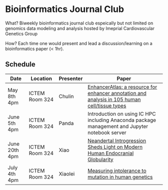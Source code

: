 # Bioinformatics Journal Club 


What? Biweekly bioinformatics journal club espeically but not limited on genomics data modeling and analysis hosted by Imeprial Cardiovascular Genetics Group

How? Each time one would present and lead a discussion/learning on a bioinformatics paper (< 1hr). 

## Schedule

| Date       | Location       | Presenter | Paper |
|------------|----------------|-----------|-------|
| May 8th 4pm | ICTEM Room 324 |   Chulin        |  [EnhancerAtlas: a resource for enhancer annotation and analysis in 105 human cell/tissue types](https://academic.oup.com/bioinformatics/article/32/23/3543/2525612)     |
| June 5th 4pm | ICTEM Room 324 |  Panda         | Introduction on using IC HPC including Anaconda package management and Jupyter notebook server|
|June 20th 4pm| ICTEM Room 324 | Xiao |[Neandertal Introgression Sheds Light on Modern Human Endocranial Globularity](https://www.sciencedirect.com/science/article/pii/S0960982218314702?via%3Dihub)|
|July 4th 4pm | ICTEM Room 324 | Xiaolei| [Measuring intolerance to mutation in human genetics](https://www.nature.com/articles/s41588-019-0383-1) |
